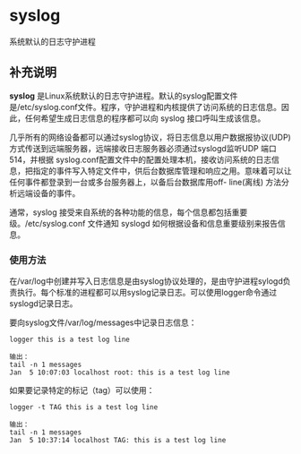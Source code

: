 #  syslog

系统默认的日志守护进程

##  补充说明

**syslog**
是Linux系统默认的日志守护进程。默认的syslog配置文件是/etc/syslog.conf文件。程序，守护进程和内核提供了访问系统的日志信息。因此，任何希望生成日志信息的程序都可以向
syslog 接口呼叫生成该信息。

几乎所有的网络设备都可以通过syslog协议，将日志信息以用户数据报协议(UDP)方式传送到远端服务器，远端接收日志服务器必须通过syslogd监听UDP
端口514，并根据
syslog.conf配置文件中的配置处理本机，接收访问系统的日志信息，把指定的事件写入特定文件中，供后台数据库管理和响应之用。意味着可以让任何事件都登录到一台或多台服务器上，以备后台数据库用off-
line(离线) 方法分析远端设备的事件。

通常，syslog 接受来自系统的各种功能的信息，每个信息都包括重要级。/etc/syslog.conf 文件通知 syslogd
如何根据设备和信息重要级别来报告信息。

###  使用方法

在/var/log中创建并写入日志信息是由syslog协议处理的，是由守护进程sylogd负责执行。每个标准的进程都可以用syslog记录日志。可以使用logger命令通过syslogd记录日志。

要向syslog文件/var/log/messages中记录日志信息：

    
    
    logger this is a test log line
    
    输出：
    tail -n 1 messages
    Jan  5 10:07:03 localhost root: this is a test log line
    

如果要记录特定的标记（tag）可以使用：

    
    
    logger -t TAG this is a test log line
    
    输出：
    tail -n 1 messages
    Jan  5 10:37:14 localhost TAG: this is a test log line
    

